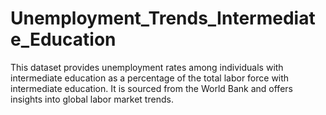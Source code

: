 # Unemployment_Trends_Intermediate_Education
This dataset provides unemployment rates among individuals with intermediate education as a percentage of the total labor force with intermediate education. It is sourced from the World Bank and offers insights into global labor market trends.
